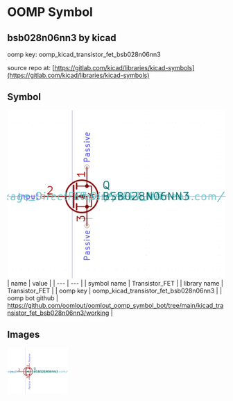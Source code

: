 # OOMP Symbol  
## bsb028n06nn3  by kicad  
  
oomp key: oomp_kicad_transistor_fet_bsb028n06nn3  
  
source repo at: [https://gitlab.com/kicad/libraries/kicad-symbols](https://gitlab.com/kicad/libraries/kicad-symbols)  
## Symbol  
  
[![working.png](working_600.png)](working.png)  
| name | value | 
| --- | --- | 
| symbol name | Transistor_FET | 
| library name | Transistor_FET | 
| oomp key | oomp_kicad_transistor_fet_bsb028n06nn3 | 
| oomp bot github | https://github.com/oomlout/oomlout_oomp_symbol_bot/tree/main/kicad_transistor_fet_bsb028n06nn3/working | 
## Images  
  
[![working.png](working_140.png)](working.png)  
